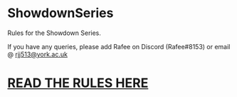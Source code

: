 # ShowdownSeries

Rules for the Showdown Series. 

If you have any queries, please add Rafee on Discord (Rafee#8153) or email @ rjj513@york.ac.uk

# [READ THE RULES HERE](https://github.com/rafee54/ShowdownSeries/blob/York/RULES.md)
